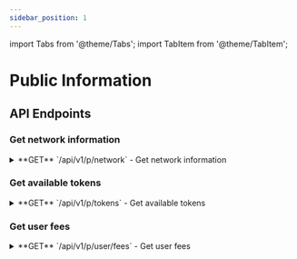```yaml
---
sidebar_position: 1
---
```


import Tabs from '@theme/Tabs';
import TabItem from '@theme/TabItem';

# Public Information

## API Endpoints

### Get network information

<div className="api-endpoints-grid">

<details className="api-endpoint">
<summary className="api-endpoint-header">
  <span className="api-method-get">**GET**</span> `/api/v1/p/network` - Get network information
</summary>

**Code Example:**
<Tabs>
<TabItem value="http" label="HTTP" default>

```bash
curl -X GET /api/v1/p/network?chainId=1
```

</TabItem>
<TabItem value="python" label="Python">

```python
import requests

url = "https://mainnet.app.ethgas.com/api/v1/p/network"

params = {
    'chainId': 1
}

headers = {}

response = requests.get(url, headers=headers, params=params)

print(response.text)
```

</TabItem>
</Tabs>

**Request Parameters:**

| Parameter | Required | Type | Description |
| --- | --- | --- | --- |
| chainId | YES | integer | Chain ID |

**Response Body:**

| Name | Type | Description |
| --- | --- | --- |
| network | object | Block chain details |
| └ networkId | integer | Unique ID for the blockchain network assigned by ETHGas, assigned by ETHGas:Currently only Ethereum (Chain ID 1) is supported. |
| └ chainId | integer | Unique ID for the chain:Currently only Ethereum (Chain ID 1) is supported. |
| └ name | string | Name of the blockchain network (e.g. Ethereum) |
| └ enable | boolean | Whether this chain is enabled within ETHGas:This should always return true. |
| └ visible | boolean | Whether this chain is visible on ETHGas:This should always return true. |

</details>

### Get available tokens

<details className="api-endpoint">
<summary className="api-endpoint-header">
  <span className="api-method-get">**GET**</span> `/api/v1/p/tokens` - Get available tokens
</summary>

**Code Example:**
<Tabs>
<TabItem value="http" label="HTTP" default>

```bash
curl -X GET /api/v1/p/tokens
```

</TabItem>
<TabItem value="python" label="Python">

```python
import requests

url = "https://mainnet.app.ethgas.com/api/v1/p/tokens"

headers = {}

response = requests.get(url, headers=headers)

print(response.text)
```

</TabItem>
</Tabs>

**Response Body:**

| Name | Type | Description |
| --- | --- | --- |
| tokens | object[] | List of token objects |
| └ tokenId | integer | ETHGas Token IDSee Token IDs section for list of Token IDs |
| └ code | string | Token codeSee Token IDs section for list of token codes |
| └ name | string | Token codeSee Token IDs section for list of token names |
| └ tokenAddress | string | Token chain address |
| └ decimals | integer | Number of decimal precision for this token |
| └ withdrawFee | string | Withdrawal fee (in number of tokens) |
| └ price | string | Latest token price |

</details>

### Get user fees

<details className="api-endpoint">
<summary className="api-endpoint-header">
  <span className="api-method-get">**GET**</span> `/api/v1/p/user/fees` - Get user fees
</summary>

**Code Example:**
<Tabs>
<TabItem value="http" label="HTTP" default>

```bash
curl -X GET /api/v1/p/user/fees
```

</TabItem>
<TabItem value="python" label="Python">

```python
import requests

url = "https://mainnet.app.ethgas.com/api/v1/p/user/fees"

headers = {}

response = requests.get(url, headers=headers)

print(response.text)
```

</TabItem>
</Tabs>

**Response Body:**

| Name | Type | Description |
| --- | --- | --- |
| buyFeeRate | BigDecimal | Percentage fees charged for buy transaction |
| primarySellFeeRate | BigDecimal | Percentage fees charged for first time sell transaction |
| secondarySellFeeRate | BigDecimal | Percentage fees charged for subsequent sell transaction |

</details>

</div>